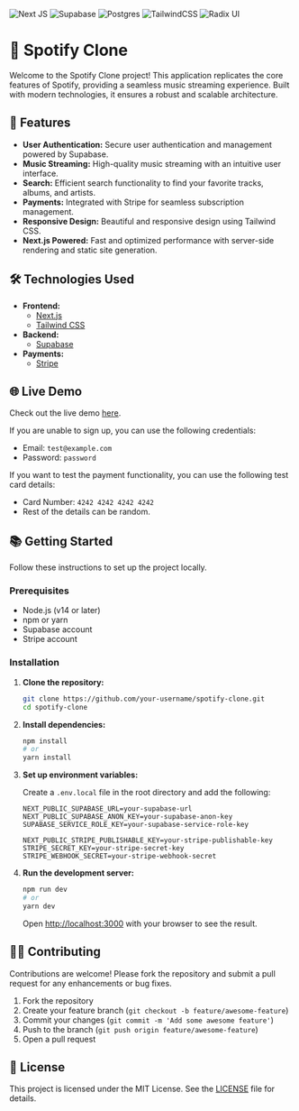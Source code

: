![Next JS](https://img.shields.io/badge/Next-black?style=for-the-badge&logo=next.js&logoColor=white)
![Supabase](https://img.shields.io/badge/Supabase-3ECF8E?style=for-the-badge&logo=supabase&logoColor=white)
![Postgres](https://img.shields.io/badge/postgres-%23316192.svg?style=for-the-badge&logo=postgresql&logoColor=white)
![TailwindCSS](https://img.shields.io/badge/tailwindcss-%2338B2AC.svg?style=for-the-badge&logo=tailwind-css&logoColor=white)
![Radix UI](https://img.shields.io/badge/radix%20ui-161618.svg?style=for-the-badge&logo=radix-ui&logoColor=white)

# 🎵 Spotify Clone

Welcome to the Spotify Clone project! This application replicates the core features of Spotify, providing a seamless music streaming experience. Built with modern technologies, it ensures a robust and scalable architecture.

## 🚀 Features

- **User Authentication:** Secure user authentication and management powered by Supabase.
- **Music Streaming:** High-quality music streaming with an intuitive user interface.
- **Search:** Efficient search functionality to find your favorite tracks, albums, and artists.
- **Payments:** Integrated with Stripe for seamless subscription management.
- **Responsive Design:** Beautiful and responsive design using Tailwind CSS.
- **Next.js Powered:** Fast and optimized performance with server-side rendering and static site generation.

## 🛠️ Technologies Used

- **Frontend:**
  - [Next.js](https://nextjs.org/)
  - [Tailwind CSS](https://tailwindcss.com/)
- **Backend:**
  - [Supabase](https://supabase.io/)
- **Payments:**
  - [Stripe](https://stripe.com/)

## 🌐 Live Demo

Check out the live demo [here](https://spotify-clone-lac-tau.vercel.app/).

If you are unable to sign up, you can use the following credentials:
- Email: `test@example.com`
- Password: `password`

If you want to test the payment functionality, you can use the following test card details:
- Card Number: `4242 4242 4242 4242`
- Rest of the details can be random.

## 📚 Getting Started

Follow these instructions to set up the project locally.

### Prerequisites

- Node.js (v14 or later)
- npm or yarn
- Supabase account
- Stripe account

### Installation

1. **Clone the repository:**

    ```bash
    git clone https://github.com/your-username/spotify-clone.git
    cd spotify-clone
    ```

2. **Install dependencies:**

    ```bash
    npm install
    # or
    yarn install
    ```

3. **Set up environment variables:**

    Create a `.env.local` file in the root directory and add the following:

    ```env
    NEXT_PUBLIC_SUPABASE_URL=your-supabase-url
    NEXT_PUBLIC_SUPABASE_ANON_KEY=your-supabase-anon-key
    SUPABASE_SERVICE_ROLE_KEY=your-supabase-service-role-key

    NEXT_PUBLIC_STRIPE_PUBLISHABLE_KEY=your-stripe-publishable-key
    STRIPE_SECRET_KEY=your-stripe-secret-key
    STRIPE_WEBHOOK_SECRET=your-stripe-webhook-secret
    ```

4. **Run the development server:**

    ```bash
    npm run dev
    # or
    yarn dev
    ```

    Open [http://localhost:3000](http://localhost:3000) with your browser to see the result.

## 🧑‍💻 Contributing

Contributions are welcome! Please fork the repository and submit a pull request for any enhancements or bug fixes.

1. Fork the repository
2. Create your feature branch (`git checkout -b feature/awesome-feature`)
3. Commit your changes (`git commit -m 'Add some awesome feature'`)
4. Push to the branch (`git push origin feature/awesome-feature`)
5. Open a pull request

## 📄 License

This project is licensed under the MIT License. See the [LICENSE](LICENSE) file for details.

